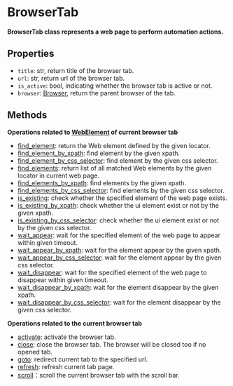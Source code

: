 # BrowserTab

**BrowserTab class represents a web page to perform automation actions.**

## Properties
- `title`: str, return title of the browser tab.
- `url`: str, return url of the browser tab.
- `is_active`: bool, indicating whether the browser tab is active or not.
- `browser`: [Browser](./../browser.md), return the parent browser of the tab.

## Methods
**Operations related to [WebElement](./webelement/webelement.md) of current browser tab**
- [find_element](./find_element.md): return the Web element defined by the given locator.  
- [find_element_by_xpath](./find_element_by_xpath.md): find element by the given xpath.  
- [find_element_by_css_selector](./find_element_by_css_selector.md): find element by the given css selector.
- [find_elements](./find_elements.md): return list of all matched Web elements by the given locator in current web page.  
- [find_elements_by_xpath](./find_elements_by_xpath.md): find elements by the given xpath.
- [find_elements_by_css_selector](./find_elements_by_css_selector.md): find elements by the given css selector.
- [is_existing](./is_existing.md): check whether the specified element of the web page exists.  
- [is_existing_by_xpath](./is_existing_by_xpath.md): check whether the ui element exist or not by the given xpath.
- [is_existing_by_css_selector](./is_existing_by_css_selector.md): check whether the ui element exist or not by the given css selector.
- [wait_appear](./wait_appear.md): wait for the specified element of the web page to appear within given timeout.  
- [wait_appear_by_xpath](./wait_appear_by_xpath.md): wait for the element appear by the given xpath.
- [wait_appear_by_css_selector](./wait_appear_by_css_selector.md): wait for the element appear by the given css selector.
- [wait_disappear](./wait_disappear.md): wait for the specified element of the web page to disappear within given timeout.  
- [wait_disappear_by_xpath](./wait_disappear_by_xpath.md): wait for the element disappear by the given xpath.
- [wait_disappear_by_css_selector](./wait_disappear_by_css_selector.md): wait for the element disappear by the given css selector.

**Operations related to the current browser tab**
- [activate](./activate.md): activate the browser tab.  
- [close](./close.md): close the browser tab. The browser will be closed too if no opened tab.  
- [goto](./goto.md): redirect current tab to the specified url.
- [refresh](./refresh.md): refresh current tab page.  
- [scroll](./scroll.md)：scroll the current browser tab with the scroll bar.
